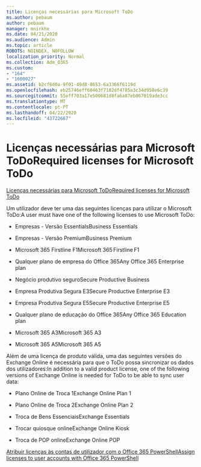 ```yaml
---
title: Licenças necessárias para Microsoft ToDo
ms.author: pebaum
author: pebaum
manager: mnirkhe
ms.date: 04/21/2020
ms.audience: Admin
ms.topic: article
ROBOTS: NOINDEX, NOFOLLOW
localization_priority: Normal
ms.collection: Adm_O365
ms.custom:
- "164"
- "1600027"
ms.assetid: b2cf6d0a-9f01-49d8-8653-6a3366f6119d
ms.openlocfilehash: eb25746eff60463f7182df4785a3c34d958e6c39
ms.sourcegitcommit: 55eff703a17e500681d8fa6a87eb067019ade3cc
ms.translationtype: MT
ms.contentlocale: pt-PT
ms.lasthandoff: 04/22/2020
ms.locfileid: "43722667"
---
```

# <a name="required-licenses-for-microsoft-todo"></a><span data-ttu-id="38c49-102">Licenças necessárias para Microsoft ToDo</span><span class="sxs-lookup"><span data-stu-id="38c49-102">Required licenses for Microsoft ToDo</span></span>

[<span data-ttu-id="38c49-103">Licenças necessárias para Microsoft ToDo</span><span class="sxs-lookup"><span data-stu-id="38c49-103">Required licenses for Microsoft ToDo</span></span>](https://support.office.com/article/381e9d1b-c500-49b5-973e-890fd86528d7.aspx)
  
<span data-ttu-id="38c49-104">Um utilizador deve ter uma das seguintes licenças para utilizar o Microsoft ToDo:</span><span class="sxs-lookup"><span data-stu-id="38c49-104">A user must have one of the following licenses to use Microsoft ToDo:</span></span>
  
- <span data-ttu-id="38c49-105">Empresas - Versão Essentials</span><span class="sxs-lookup"><span data-stu-id="38c49-105">Business Essentials</span></span>

- <span data-ttu-id="38c49-106">Empresas - Versão Premium</span><span class="sxs-lookup"><span data-stu-id="38c49-106">Business Premium</span></span>

- <span data-ttu-id="38c49-107">Microsoft 365 Firstline F1</span><span class="sxs-lookup"><span data-stu-id="38c49-107">Microsoft 365 Firstline F1</span></span>

- <span data-ttu-id="38c49-108">Qualquer plano de empresa do Office 365</span><span class="sxs-lookup"><span data-stu-id="38c49-108">Any Office 365 Enterprise plan</span></span>

- <span data-ttu-id="38c49-109">Negócio produtivo seguro</span><span class="sxs-lookup"><span data-stu-id="38c49-109">Secure Productive Business</span></span>

- <span data-ttu-id="38c49-110">Empresa Produtiva Segura E3</span><span class="sxs-lookup"><span data-stu-id="38c49-110">Secure Productive Enterprise E3</span></span>

- <span data-ttu-id="38c49-111">Empresa Produtiva Segura E5</span><span class="sxs-lookup"><span data-stu-id="38c49-111">Secure Productive Enterprise E5</span></span>

- <span data-ttu-id="38c49-112">Qualquer plano de educação do Office 365</span><span class="sxs-lookup"><span data-stu-id="38c49-112">Any Office 365 Education plan</span></span>

- <span data-ttu-id="38c49-113">Microsoft 365 A3</span><span class="sxs-lookup"><span data-stu-id="38c49-113">Microsoft 365 A3</span></span>

- <span data-ttu-id="38c49-114">Microsoft 365 A5</span><span class="sxs-lookup"><span data-stu-id="38c49-114">Microsoft 365 A5</span></span>

<span data-ttu-id="38c49-115">Além de uma licença de produto válida, uma das seguintes versões do Exchange Online é necessária para que o ToDo possa sincronizar os dados dos utilizadores:</span><span class="sxs-lookup"><span data-stu-id="38c49-115">In addition to a valid product license, one of the following versions of Exchange Online is needed for ToDo to be able to sync user data:</span></span>
  
- <span data-ttu-id="38c49-116">Plano Online de Troca 1</span><span class="sxs-lookup"><span data-stu-id="38c49-116">Exchange Online Plan 1</span></span>

- <span data-ttu-id="38c49-117">Plano Online de Troca 2</span><span class="sxs-lookup"><span data-stu-id="38c49-117">Exchange Online Plan 2</span></span>

- <span data-ttu-id="38c49-118">Troca de Bens Essenciais</span><span class="sxs-lookup"><span data-stu-id="38c49-118">Exchange Essentials</span></span>

- <span data-ttu-id="38c49-119">Trocar quiosque online</span><span class="sxs-lookup"><span data-stu-id="38c49-119">Exchange Online Kiosk</span></span>

- <span data-ttu-id="38c49-120">Troca de POP online</span><span class="sxs-lookup"><span data-stu-id="38c49-120">Exchange Online POP</span></span>

[<span data-ttu-id="38c49-121">Atribuir licenças às contas de utilizador com o Office 365 PowerShell</span><span class="sxs-lookup"><span data-stu-id="38c49-121">Assign licenses to user accounts with Office 365 PowerShell</span></span>](https://docs.microsoft.com/office365/enterprise/powershell/assign-licenses-to-user-accounts-with-office-365-powershell )
  